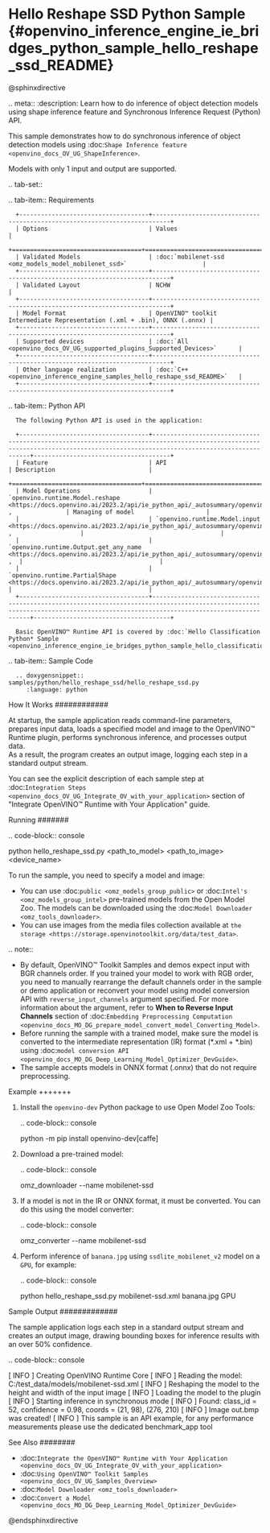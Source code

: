 # Hello Reshape SSD Python Sample {#openvino_inference_engine_ie_bridges_python_sample_hello_reshape_ssd_README}

@sphinxdirective

.. meta::
   :description: Learn how to do inference of object detection 
                 models using shape inference feature and Synchronous 
                 Inference Request (Python) API.


This sample demonstrates how to do synchronous inference of object detection models using :doc:`Shape Inference feature <openvino_docs_OV_UG_ShapeInference>`.  

Models with only 1 input and output are supported.

.. tab-set::

   .. tab-item:: Requirements 

      +------------------------------------+---------------------------------------------------------------------------+
      | Options                            | Values                                                                    |
      +====================================+===========================================================================+
      | Validated Models                   | :doc:`mobilenet-ssd <omz_models_model_mobilenet_ssd>`                     |
      +------------------------------------+---------------------------------------------------------------------------+
      | Validated Layout                   | NCHW                                                                      |
      +------------------------------------+---------------------------------------------------------------------------+
      | Model Format                       | OpenVINO™ toolkit Intermediate Representation (.xml + .bin), ONNX (.onnx) |
      +------------------------------------+---------------------------------------------------------------------------+
      | Supported devices                  | :doc:`All <openvino_docs_OV_UG_supported_plugins_Supported_Devices>`      |
      +------------------------------------+---------------------------------------------------------------------------+
      | Other language realization         | :doc:`C++ <openvino_inference_engine_samples_hello_reshape_ssd_README>`   |
      +------------------------------------+---------------------------------------------------------------------------+

   .. tab-item:: Python API 

      The following Python API is used in the application:

      +------------------------------------+--------------------------------------------------------------------------------------------------------------------------------------------------------------------------------+--------------------------------------+
      | Feature                            | API                                                                                                                                                                            | Description                          |
      +====================================+================================================================================================================================================================================+======================================+
      | Model Operations                   | `openvino.runtime.Model.reshape <https://docs.openvino.ai/2023.2/api/ie_python_api/_autosummary/openvino.runtime.Model.html#openvino.runtime.Model.reshape>`__ ,               | Managing of model                    |
      |                                    | `openvino.runtime.Model.input <https://docs.openvino.ai/2023.2/api/ie_python_api/_autosummary/openvino.runtime.Model.html#openvino.runtime.Model.input>`__ ,                   |                                      |
      |                                    | `openvino.runtime.Output.get_any_name <https://docs.openvino.ai/2023.2/api/ie_python_api/_autosummary/openvino.runtime.Output.html#openvino.runtime.Output.get_any_name>`__ ,  |                                      |
      |                                    | `openvino.runtime.PartialShape <https://docs.openvino.ai/2023.2/api/ie_python_api/_autosummary/openvino.runtime.PartialShape.html>`__                                          |                                      |
      +------------------------------------+--------------------------------------------------------------------------------------------------------------------------------------------------------------------------------+--------------------------------------+

      Basic OpenVINO™ Runtime API is covered by :doc:`Hello Classification Python* Sample <openvino_inference_engine_ie_bridges_python_sample_hello_classification_README>`.

   .. tab-item:: Sample Code

      .. doxygensnippet:: samples/python/hello_reshape_ssd/hello_reshape_ssd.py  
         :language: python


How It Works
############

At startup, the sample application reads command-line parameters, prepares input data, loads a specified model and image to the OpenVINO™ Runtime plugin, performs synchronous inference, and processes output data.  
As a result, the program creates an output image, logging each step in a standard output stream.

You can see the explicit description of
each sample step at :doc:`Integration Steps <openvino_docs_OV_UG_Integrate_OV_with_your_application>` section of "Integrate OpenVINO™ Runtime with Your Application" guide.

Running
#######

.. code-block:: console
   
   python hello_reshape_ssd.py <path_to_model> <path_to_image> <device_name>

To run the sample, you need to specify a model and image:

- You can use :doc:`public <omz_models_group_public>` or :doc:`Intel's <omz_models_group_intel>` pre-trained models from the Open Model Zoo. The models can be downloaded using the :doc:`Model Downloader <omz_tools_downloader>`.
- You can use images from the media files collection available at `the storage <https://storage.openvinotoolkit.org/data/test_data>`.

.. note::
  
   - By default, OpenVINO™ Toolkit Samples and demos expect input with BGR channels order. If you trained your model to work with RGB order, you need to manually rearrange the default channels order in the sample or demo application or reconvert your model using model conversion API with ``reverse_input_channels`` argument specified. For more information about the argument, refer to **When to Reverse Input Channels** section of :doc:`Embedding Preprocessing Computation <openvino_docs_MO_DG_prepare_model_convert_model_Converting_Model>`.
   - Before running the sample with a trained model, make sure the model is converted to the intermediate representation (IR) format (\*.xml + \*.bin) using :doc:`model conversion API <openvino_docs_MO_DG_Deep_Learning_Model_Optimizer_DevGuide>`.
   - The sample accepts models in ONNX format (.onnx) that do not require preprocessing.

Example
+++++++

1. Install the ``openvino-dev`` Python package to use Open Model Zoo Tools:
   
   .. code-block:: console
      
      python -m pip install openvino-dev[caffe]

2. Download a pre-trained model:
   
   .. code-block:: console
      
      omz_downloader --name mobilenet-ssd

3. If a model is not in the IR or ONNX format, it must be converted. You can do this using the model converter:
   
   .. code-block:: console
      
      omz_converter --name mobilenet-ssd

4. Perform inference of ``banana.jpg`` using ``ssdlite_mobilenet_v2`` model on a ``GPU``, for example:
   
   .. code-block:: console
      
      python hello_reshape_ssd.py mobilenet-ssd.xml banana.jpg GPU

Sample Output
#############

The sample application logs each step in a standard output stream and creates an output image, drawing bounding boxes for inference results with an over 50% confidence.

.. code-block:: console
   
   [ INFO ] Creating OpenVINO Runtime Core
   [ INFO ] Reading the model: C:/test_data/models/mobilenet-ssd.xml
   [ INFO ] Reshaping the model to the height and width of the input image
   [ INFO ] Loading the model to the plugin
   [ INFO ] Starting inference in synchronous mode
   [ INFO ] Found: class_id = 52, confidence = 0.98, coords = (21, 98), (276, 210)
   [ INFO ] Image out.bmp was created!
   [ INFO ] This sample is an API example, for any performance measurements please use the dedicated benchmark_app tool

See Also
########

- :doc:`Integrate the OpenVINO™ Runtime with Your Application <openvino_docs_OV_UG_Integrate_OV_with_your_application>`
- :doc:`Using OpenVINO™ Toolkit Samples <openvino_docs_OV_UG_Samples_Overview>`
- :doc:`Model Downloader <omz_tools_downloader>`
- :doc:`Convert a Model <openvino_docs_MO_DG_Deep_Learning_Model_Optimizer_DevGuide>`

@endsphinxdirective

